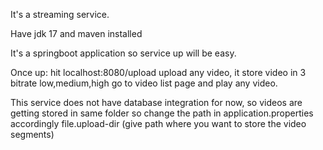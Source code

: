 It's a streaming service.

Have jdk 17 and maven installed

It's a springboot application so service up will be easy.

Once up:
hit localhost:8080/upload
upload any video, it store video in 3 bitrate low,medium,high
go to video list page and play any video.


This service does not have database integration for now, so videos are getting stored in same folder
so change the path in application.properties accordingly file.upload-dir (give path where you want to store the video segments)
